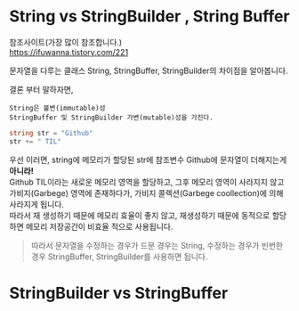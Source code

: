 # String vs StringBuilder , String Buffer

참조사이트(가장 많이 참조합니다.)
<br>
https://ifuwanna.tistory.com/221

문자열을 다루는 클래스 String, StringBuffer, StringBuilder의 차이점을 알아봅니다.

결론 부터 말하자면,

```
String은 불변(immutable)성   
StringBuffer 및 StringBuilder 가변(mutable)성을 가진다.
```

```C#
string str = "Github"
str += " TIL"
```

우선 이러면, string에 메모리가 할당된 str에 참조변수 Github에 문자열이 더해지는게 **아니라!**<br/>
Github TIL이라는 새로운 메모리 영역을 할당하고, 그후 메모리 영역이 사라지지 않고 가비지(Garbege) 영역에 존재하다가, 가비지 콜렉션(Garbege coollection)에 의해 사라지게 됩니다.
<br>
따라서 재 생성하기 때문에 메모리 효율이 좋지 않고, 재생성하기 때문에 동적으로 할당하면 메모리 저장공간이 비효율 적으로 사용됩니다.

> 따라서 문자열을 수정하는 경우가 드문 경우는 String, 수정하는 경우가 빈번한 경우 StringBuffer, StringBuilder를 사용하면 됩니다.

# StringBuilder vs StringBuffer
